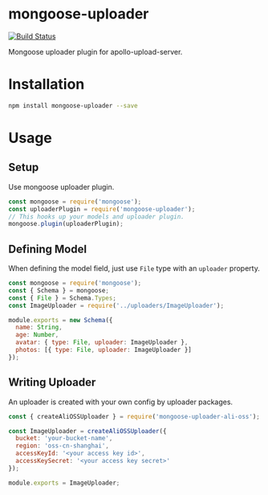 # mongoose-uploader
[![Build Status][travis-image]][travis-url]

Mongoose uploader plugin for apollo-upload-server.

# Installation
```bash
npm install mongoose-uploader --save
```

# Usage

## Setup

Use mongoose uploader plugin.

```js
const mongoose = require('mongoose');
const uploaderPlugin = require('mongoose-uploader');
// This hooks up your models and uploader plugin.
mongoose.plugin(uploaderPlugin);
```

## Defining Model

When defining the model field, just use `File` type with an `uploader` property.

```js
const mongoose = require('mongoose');
const { Schema } = mongoose;
const { File } = Schema.Types;
const ImageUploader = require('../uploaders/ImageUploader');

module.exports = new Schema({
  name: String,
  age: Number,
  avatar: { type: File, uploader: ImageUploader },
  photos: [{ type: File, uploader: ImageUploader }]
});
```

## Writing Uploader

An uploader is created with your own config by uploader packages.

```js
const { createAliOSSUploader } = require('mongoose-uploader-ali-oss');

const ImageUploader = createAliOSSUploader({
  bucket: 'your-bucket-name',
  region: 'oss-cn-shanghai',
  accessKeyId: '<your access key id>',
  accessKeySecret: '<your access key secret>'
});

module.exports = ImageUploader;
```

[travis-image]: https://travis-ci.org/zhangkaiyulw/mongoose-uploader.svg?branch=master
[travis-url]: https://travis-ci.org/zhangkaiyulw/mongoose-uploader
